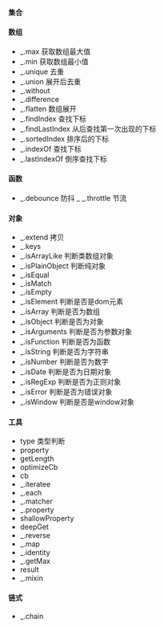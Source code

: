 #### 集合

#### 数组
- _.max 获取数组最大值
- _.min 获取数组最小值
- _.unique 去重
- _.union 展开后去重
- _.without
- _.difference
- _.flatten 数组展开
- _.findIndex 查找下标
- _.findLastIndex 从后查找第一次出现的下标
- _.sortedIndex 排序后的下标
- _.indexOf 查找下标
- _.lastIndexOf 倒序查找下标

#### 函数
- _.debounce 防抖
_ _.throttle 节流

#### 对象
- _.extend 拷贝
- _.keys
- _.isArrayLike 判断类数组对象
- _.isPlainObject 判断纯对象
- _.isEqual
- _.isMatch
- _.isEmpty
- _.isElement 判断是否是dom元素
- _.isArray  判断是否为数组
- _.isObject  判断是否为对象
- _.isArguments  判断是否为参数对象
- _.isFunction 判断是否为函数
- _.isString 判断是否为字符串
- _.isNumber 判断是否为数字
- _.isDate 判断是否为日期对象
- _.isRegExp 判断是否为正则对象
- _.isError 判断是否为错误对象
- _.isWindow 判断是否是window对象

#### 工具
- type 类型判断
- property
- getLength
- optimizeCb
- cb
- _.iteratee
- _.each
- _.matcher
- _.property
- shallowProperty
- deepGet
- _.reverse
- _.map
- _.identity
- _.getMax
- result
- _.mixin

#### 链式
- _.chain



